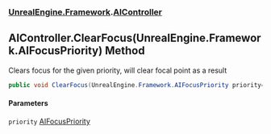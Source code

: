 ### [UnrealEngine.Framework](./UnrealEngine-Framework.md 'UnrealEngine.Framework').[AIController](./UnrealEngine-Framework-AIController.md 'UnrealEngine.Framework.AIController')
## AIController.ClearFocus(UnrealEngine.Framework.AIFocusPriority) Method
Clears focus for the given priority, will clear focal point as a result  
```csharp
public void ClearFocus(UnrealEngine.Framework.AIFocusPriority priority=UnrealEngine.Framework.AIFocusPriority.High);
```
#### Parameters
<a name='UnrealEngine-Framework-AIController-ClearFocus(UnrealEngine-Framework-AIFocusPriority)-priority'></a>
`priority` [AIFocusPriority](./UnrealEngine-Framework-AIFocusPriority.md 'UnrealEngine.Framework.AIFocusPriority')  
  
